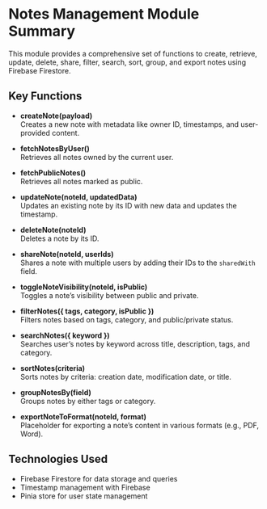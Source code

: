 # Notes Management Module Summary

This module provides a comprehensive set of functions to create, retrieve, update, delete, share, filter, search, sort, group, and export notes using Firebase Firestore.

## Key Functions

- **createNote(payload)**  
  Creates a new note with metadata like owner ID, timestamps, and user-provided content.

- **fetchNotesByUser()**  
  Retrieves all notes owned by the current user.

- **fetchPublicNotes()**  
  Retrieves all notes marked as public.

- **updateNote(noteId, updatedData)**  
  Updates an existing note by its ID with new data and updates the timestamp.

- **deleteNote(noteId)**  
  Deletes a note by its ID.

- **shareNote(noteId, userIds)**  
  Shares a note with multiple users by adding their IDs to the `sharedWith` field.

- **toggleNoteVisibility(noteId, isPublic)**  
  Toggles a note’s visibility between public and private.

- **filterNotes({ tags, category, isPublic })**  
  Filters notes based on tags, category, and public/private status.

- **searchNotes({ keyword })**  
  Searches user’s notes by keyword across title, description, tags, and category.

- **sortNotes(criteria)**  
  Sorts notes by criteria: creation date, modification date, or title.

- **groupNotesBy(field)**  
  Groups notes by either tags or category.

- **exportNoteToFormat(noteId, format)**  
  Placeholder for exporting a note’s content in various formats (e.g., PDF, Word).

## Technologies Used

- Firebase Firestore for data storage and queries
- Timestamp management with Firebase
- Pinia store for user state management
